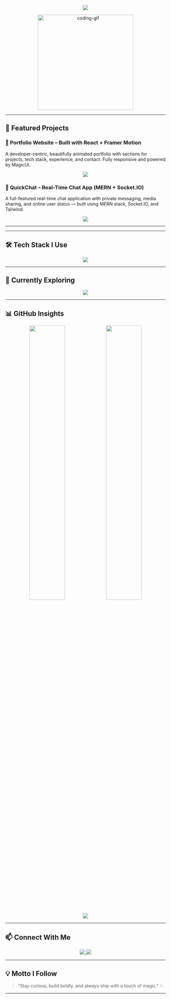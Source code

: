 <!-- Profile Header -->
<p align="center">
  <img src="https://readme-typing-svg.herokuapp.com?font=JetBrains+Mono&weight=600&size=22&duration=3000&color=02F6FF&center=true&vCenter=true&width=500&lines=Hey+%F0%9F%91%8B+I'm+Subharthy+Kuiry;A+Creative+Full-Stack+Developer;React+%7C+MongoDB+%7C+Python+%7C+Streamlit;Building+Beautiful+and+Useful+Experiences" />
</p>

<!-- Profile GIF -->
<p align="center">
  <img src="https://media.giphy.com/media/qgQUggAC3Pfv687qPC/giphy.gif" width="300" alt="coding-gif"/>
</p>

---

## 🚀 Featured Projects
### 🎨 Portfolio Website – Built with React + Framer Motion
A developer-centric, beautifully animated portfolio with sections for projects, tech stack, experience, and contact. Fully responsive and powered by MagicUI.

<p align="center">
  <a href="https://portfolio-git-main-subharthys-projects.vercel.app/" target="_blank">
    <img src="https://img.shields.io/badge/Live_App-Portfolio-8A2BE2?style=for-the-badge&logo=vercel&logoColor=white" />
  </a>
</p>


### 🧩 QuickChat – Real-Time Chat App (MERN + Socket.IO)
A full-featured real-time chat application with private messaging, media sharing, and online user status — built using MERN stack, Socket.IO, and Tailwind.

<p align="center">
  <a href="https://quickchat-client.vercel.app" target="_blank">
    <img src="https://img.shields.io/badge/Live_App-QuickChat-4A90E2?style=for-the-badge&logo=vercel&logoColor=white" />
  </a>
</p>

---


---

## 🛠️ Tech Stack I Use

<p align="center">
  <img src="https://skillicons.dev/icons?i=html,css,tailwind,js,react,nodejs,express,mongodb,python,streamlit,framer,vscode,github&theme=light" />
</p>

---

## 🌱 Currently Exploring

<p align="center">
  <img src="https://skillicons.dev/icons?i=nextjs,vercel,docker&theme=dark" />
</p>

---

## 📊 GitHub Insights

<p align="center">
  <img src="https://github-readme-stats.vercel.app/api?username=S8kuiry&show_icons=true&theme=midnight-purple&hide_border=true&border_radius=12" width="47%" />
  <img src="https://github-readme-streak-stats.herokuapp.com/?user=S8kuiry&theme=midnight-purple&hide_border=true&border_radius=12" width="47%" />
</p>

<p align="center">
  <img src="https://github-readme-activity-graph.cyclic.app/graph?username=S8kuiry&theme=react-dark&hide_border=true&area=true" />
</p>

---

## 📫 Connect With Me

<p align="center">
  <a href="mailto:subharthykuiry@gmail.com">
    <img src="https://img.shields.io/badge/Gmail-Contact-red?style=for-the-badge&logo=gmail&logoColor=white" />
  </a>
  <a href="https://github.com/S8kuiry">
    <img src="https://img.shields.io/badge/GitHub-@S8kuiry-181717?style=for-the-badge&logo=github" />
  </a>
</p>

---

## 💡 Motto I Follow

> "Stay curious, build boldly, and always ship with a touch of magic." ✨

---
